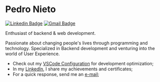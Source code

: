 # Pedro Nieto

[![Linkedin Badge](https://img.shields.io/badge/-Pedro%20Nieto-477acd?style=flat-square&logo=Linkedin&logoColor=white&link=https://www.linkedin.com/in/pedroo-nietoo/)](https://www.linkedin.com/in/pedroo-nietoo/)
[![Gmail Badge](https://img.shields.io/badge/-pedronieto.2005@gmail.com-477acd?style=flat-square&logo=Gmail&logoColor=white&link=mailto:pedronieto.2005@gmail.com)](mailto:pedronieto.2005@gmail.com)

Enthusiast of backend & web development.

Passionate about changing people's lives through programming and technology. Specialized in Backend development and venturing into the world of User Experience.

- Check out my [VSCode Configuration](https://gist.github.com/Pedroo-Nietoo/a20bf9b1ee512aeb97421f3bd5b7eb29) for development optimization;
- In my [LinkedIn](https://www.linkedin.com/in/pedroo-nietoo/), I share my achievements and certificates;
- For a quick response, send me an [e-mail](mailto:pedronieto.2005@gmail.com);
